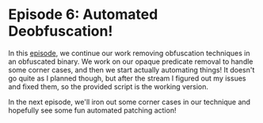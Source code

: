 # Episode 6: Automated Deobfuscation!

In this [episode](https://www.twitch.tv/videos/364544095), we continue our work removing obfuscation techniques in an obfuscated binary. We work on our opaque predicate removal to handle some corner cases, and then we start actually automating things! It doesn't go quite as I planned though, but after the stream I figured out my issues and fixed them, so the provided script is the working version.

In the next episode, we'll iron out some corner cases in our technique and hopefully see some fun automated patching action!